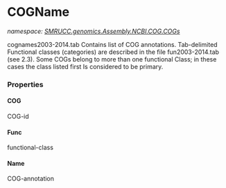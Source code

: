 ﻿# COGName
_namespace: [SMRUCC.genomics.Assembly.NCBI.COG.COGs](./index.md)_

cognames2003-2014.tab
 Contains list of COG annotations. Tab-delimited
 Functional classes (categories) are described in the file
 fun2003-2014.tab (see 2.3). Some COGs belong to more than one
 functional Class; in these cases the class listed first Is considered
 to be primary.




### Properties

#### COG
COG-id
#### Func
functional-class
#### Name
COG-annotation
